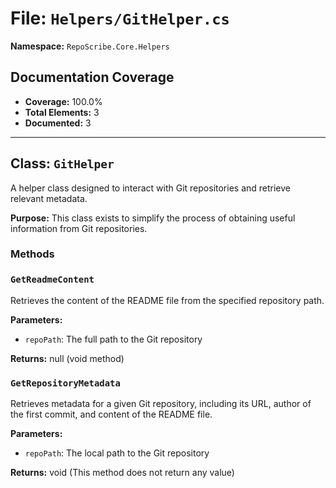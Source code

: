 # File: `Helpers/GitHelper.cs`

**Namespace:** `RepoScribe.Core.Helpers`

## Documentation Coverage

- **Coverage:** 100.0%
- **Total Elements:** 3
- **Documented:** 3

---

## Class: `GitHelper`

A helper class designed to interact with Git repositories and retrieve relevant metadata.

**Purpose:** This class exists to simplify the process of obtaining useful information from Git repositories.

### Methods

  ### `GetReadmeContent`

  Retrieves the content of the README file from the specified repository path.

  **Parameters:**
  - `repoPath`: The full path to the Git repository

  **Returns:** null (void method)

  ### `GetRepositoryMetadata`

  Retrieves metadata for a given Git repository, including its URL, author of the first commit, and content of the README file.

  **Parameters:**
  - `repoPath`: The local path to the Git repository

  **Returns:** void (This method does not return any value)

